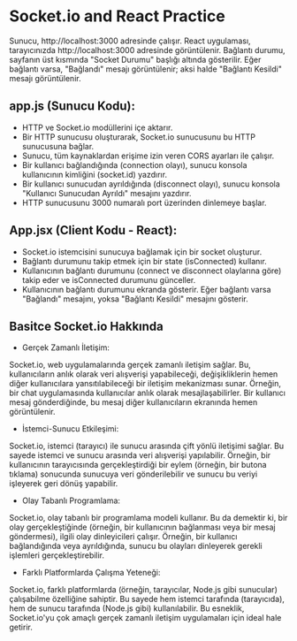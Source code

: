 # Socket.io and React Practice

Sunucu, http://localhost:3000 adresinde çalışır.
React uygulaması, tarayıcınızda http://localhost:3000 adresinde görüntülenir.
Bağlantı durumu, sayfanın üst kısmında "Socket Durumu" başlığı altında gösterilir.
Eğer bağlantı varsa, "Bağlandı" mesajı görüntülenir; aksi halde "Bağlantı Kesildi" mesajı görüntülenir.

## app.js (Sunucu Kodu):

- HTTP ve Socket.io modüllerini içe aktarır.
- Bir HTTP sunucusu oluşturarak, Socket.io sunucusunu bu HTTP sunucusuna bağlar.
- Sunucu, tüm kaynaklardan erişime izin veren CORS ayarları ile çalışır.
- Bir kullanıcı bağlandığında (connection olayı), sunucu konsola kullanıcının kimliğini (socket.id) yazdırır.
- Bir kullanıcı sunucudan ayrıldığında (disconnect olayı), sunucu konsola "Kullanıcı Sunucudan Ayrıldı" mesajını yazdırır.
- HTTP sunucusunu 3000 numaralı port üzerinden dinlemeye başlar.

## App.jsx (Client Kodu - React):

- Socket.io istemcisini sunucuya bağlamak için bir socket oluşturur.
- Bağlantı durumunu takip etmek için bir state (isConnected) kullanır.
- Kullanıcının bağlantı durumunu (connect ve disconnect olaylarına göre) takip eder ve isConnected durumunu günceller.
- Kullanıcının bağlantı durumunu ekranda gösterir. Eğer bağlantı varsa "Bağlandı" mesajını, yoksa "Bağlantı Kesildi" mesajını gösterir.

## Basitce Socket.io Hakkında

- Gerçek Zamanlı İletişim:

Socket.io, web uygulamalarında gerçek zamanlı iletişim sağlar. Bu, kullanıcıların anlık olarak veri alışverişi yapabileceği, değişikliklerin hemen diğer kullanıcılara yansıtılabileceği bir iletişim mekanizması sunar.
Örneğin, bir chat uygulamasında kullanıcılar anlık olarak mesajlaşabilirler. Bir kullanıcı mesaj gönderdiğinde, bu mesaj diğer kullanıcıların ekranında hemen görüntülenir.

- İstemci-Sunucu Etkileşimi:

Socket.io, istemci (tarayıcı) ile sunucu arasında çift yönlü iletişimi sağlar. Bu sayede istemci ve sunucu arasında veri alışverişi yapılabilir.
Örneğin, bir kullanıcının tarayıcısında gerçekleştirdiği bir eylem (örneğin, bir butona tıklama) sonucunda sunucuya veri gönderilebilir ve sunucu bu veriyi işleyerek geri dönüş yapabilir.

- Olay Tabanlı Programlama:

Socket.io, olay tabanlı bir programlama modeli kullanır. Bu da demektir ki, bir olay gerçekleştiğinde (örneğin, bir kullanıcının bağlanması veya bir mesaj göndermesi), ilgili olay dinleyicileri çalışır.
Örneğin, bir kullanıcı bağlandığında veya ayrıldığında, sunucu bu olayları dinleyerek gerekli işlemleri gerçekleştirebilir.

- Farklı Platformlarda Çalışma Yeteneği:

Socket.io, farklı platformlarda (örneğin, tarayıcılar, Node.js gibi sunucular) çalışabilme özelliğine sahiptir. Bu sayede hem istemci tarafında (tarayıcıda), hem de sunucu tarafında (Node.js gibi) kullanılabilir.
Bu esneklik, Socket.io'yu çok amaçlı gerçek zamanlı iletişim uygulamaları için ideal hale getirir.
